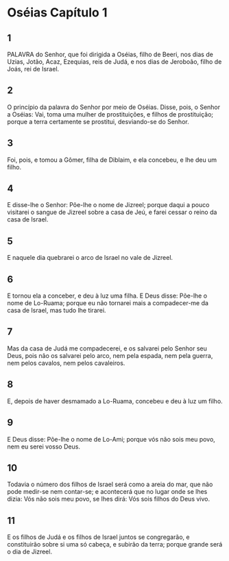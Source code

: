 # Oséias Capítulo 1

## 1
PALAVRA do Senhor, que foi dirigida a Oséias, filho de Beeri, nos dias de Uzias, Jotão, Acaz, Ezequias, reis de Judá, e nos dias de Jeroboão, filho de Joás, rei de Israel.

## 2
O princípio da palavra do Senhor por meio de Oséias. Disse, pois, o Senhor a Oséias: Vai, toma uma mulher de prostituições, e filhos de prostituição; porque a terra certamente se prostitui, desviando-se do Senhor.

## 3
Foi, pois, e tomou a Gômer, filha de Diblaim, e ela concebeu, e lhe deu um filho.

## 4
E disse-lhe o Senhor: Põe-lhe o nome de Jizreel; porque daqui a pouco visitarei o sangue de Jizreel sobre a casa de Jeú, e farei cessar o reino da casa de Israel.

## 5
E naquele dia quebrarei o arco de Israel no vale de Jizreel.

## 6
E tornou ela a conceber, e deu à luz uma filha. E Deus disse: Põe-lhe o nome de Lo-Ruama; porque eu não tornarei mais a compadecer-me da casa de Israel, mas tudo lhe tirarei.

## 7
Mas da casa de Judá me compadecerei, e os salvarei pelo Senhor seu Deus, pois não os salvarei pelo arco, nem pela espada, nem pela guerra, nem pelos cavalos, nem pelos cavaleiros.

## 8
E, depois de haver desmamado a Lo-Ruama, concebeu e deu à luz um filho.

## 9
E Deus disse: Põe-lhe o nome de Lo-Ami; porque vós não sois meu povo, nem eu serei vosso Deus.

## 10
Todavia o número dos filhos de Israel será como a areia do mar, que não pode medir-se nem contar-se; e acontecerá que no lugar onde se lhes dizia: Vós não sois meu povo, se lhes dirá: Vós sois filhos do Deus vivo.

## 11
E os filhos de Judá e os filhos de Israel juntos se congregarão, e constituirão sobre si uma só cabeça, e subirão da terra; porque grande será o dia de Jizreel.

